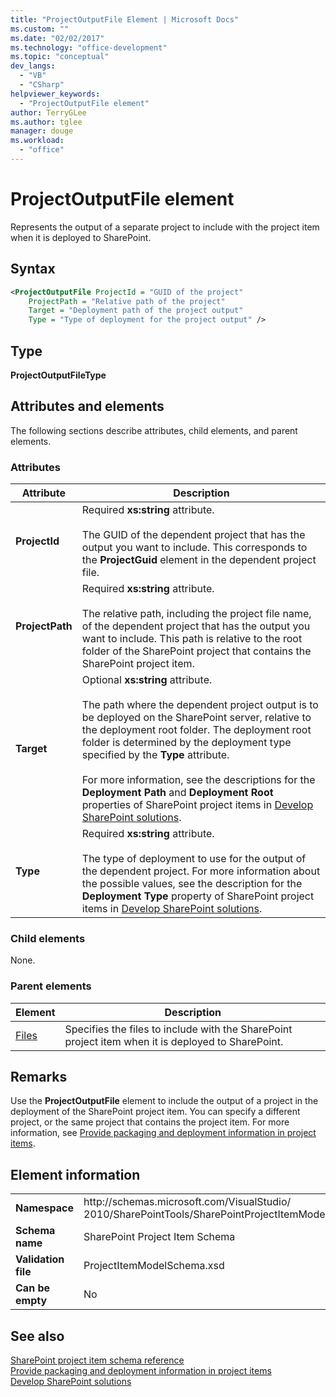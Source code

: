 ```yaml
---
title: "ProjectOutputFile Element | Microsoft Docs"
ms.custom: ""
ms.date: "02/02/2017"
ms.technology: "office-development"
ms.topic: "conceptual"
dev_langs: 
  - "VB"
  - "CSharp"
helpviewer_keywords: 
  - "ProjectOutputFile element"
author: TerryGLee
ms.author: tglee
manager: douge
ms.workload: 
  - "office"
---
```

# ProjectOutputFile element
  Represents the output of a separate project to include with the project item when it is deployed to SharePoint.  
  
## Syntax  
  
```xml  
<ProjectOutputFile ProjectId = "GUID of the project"  
    ProjectPath = "Relative path of the project"  
    Target = "Deployment path of the project output"  
    Type = "Type of deployment for the project output" />  
```  
  
## Type  
 **ProjectOutputFileType**  
  
## Attributes and elements
 The following sections describe attributes, child elements, and parent elements.  
  
### Attributes  
  
|Attribute|Description|  
|---------------|-----------------|  
|**ProjectId**|Required **xs:string** attribute.<br /><br /> The GUID of the dependent project that has the output you want to include. This corresponds to the **ProjectGuid** element in the dependent project file.|  
|**ProjectPath**|Required **xs:string** attribute.<br /><br /> The relative path, including the project file name, of the dependent project that has the output you want to include. This path is relative to the root folder of the SharePoint project that contains the SharePoint project item.|  
|**Target**|Optional **xs:string** attribute.<br /><br /> The path where the dependent project output is to be deployed on the SharePoint server, relative to the deployment root folder. The deployment root folder is determined by the deployment type specified by the **Type** attribute.<br /><br /> For more information, see the descriptions for the **Deployment Path** and **Deployment Root** properties of SharePoint project items in [Develop SharePoint solutions](../sharepoint/developing-sharepoint-solutions.md).|  
|**Type**|Required **xs:string** attribute.<br /><br /> The type of deployment to use for the output of the dependent project. For more information about the possible values, see the description for the **Deployment Type** property of SharePoint project items in [Develop SharePoint solutions](../sharepoint/developing-sharepoint-solutions.md).|  
  
### Child elements
 None.  
  
### Parent elements
  
|Element|Description|  
|-------------|-----------------|  
|[Files](../sharepoint/files-element.md)|Specifies the files to include with the SharePoint project item when it is deployed to SharePoint.|  
  
## Remarks  
 Use the **ProjectOutputFile** element to include the output of a project in the deployment of the SharePoint project item. You can specify a different project, or the same project that contains the project item. For more information, see [Provide packaging and deployment information in project items](../sharepoint/providing-packaging-and-deployment-information-in-project-items.md).  
  
## Element information
  
|||  
|-|-|  
|**Namespace**|http<nolink>://schemas.microsoft.com/VisualStudio/<br>2010/SharePointTools/SharePointProjectItemModel|  
|**Schema name**|SharePoint Project Item Schema|  
|**Validation file**|ProjectItemModelSchema.xsd|  
|**Can be empty**|No|  
  
## See also
 [SharePoint project item schema reference](../sharepoint/sharepoint-project-item-schema-reference.md)   
 [Provide packaging and deployment information in project items](../sharepoint/providing-packaging-and-deployment-information-in-project-items.md)   
 [Develop SharePoint solutions](../sharepoint/developing-sharepoint-solutions.md)  
